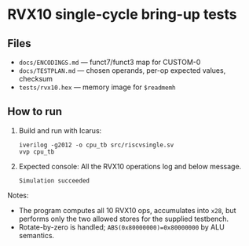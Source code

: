 # RVX10 single-cycle bring-up tests

## Files
- `docs/ENCODINGS.md` — funct7/funct3 map for CUSTOM-0
- `docs/TESTPLAN.md` — chosen operands, per-op expected values, checksum
- `tests/rvx10.hex` — memory image for `$readmemh`

## How to run
1. Build and run with Icarus:
   ```
   iverilog -g2012 -o cpu_tb src/riscvsingle.sv
   vvp cpu_tb
   ```
2. Expected console:
   All the RVX10 operations log and below message.
   ```
   Simulation succeeded
   ```

Notes:
- The program computes all 10 RVX10 ops, accumulates into `x28`, but performs only the two allowed stores for the supplied testbench.
- Rotate-by-zero is handled; `ABS(0x80000000)=0x80000000` by ALU semantics.
